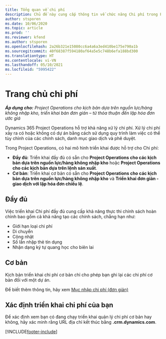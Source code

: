 ```yaml
---
title: Tổng quan về chi phí
description: Chủ đề này cung cấp thông tin về chức năng Chi phí trong Project Operations.
author: stsporen
ms.date: 10/06/2020
ms.topic: article
ms.prod: ''
ms.reviewer: kfend
ms.author: stsporen
ms.openlocfilehash: 2a26b321e15080cc6a4a6a3ed410be175e790a1b
ms.sourcegitcommit: 40f68387f594180af64a5e5c748b6efa188bd300
ms.translationtype: HT
ms.contentlocale: vi-VN
ms.lasthandoff: 05/10/2021
ms.locfileid: "5995422"
---
```

# <a name="expense-home-page"></a>Trang chủ chi phí

_**Áp dụng cho:** Project Operations cho kịch bản dựa trên nguồn lực/hàng không nhập kho, triển khai bản đơn giản – từ thỏa thuận đến lập hóa đơn ước giá_


Dynamics 365 Project Operations hỗ trợ khả năng xử lý chi phí. Xử lý chi phí xảy ra có hoặc không có dự án bằng cách sử dụng quy trình làm việc có thể tùy chỉnh của các chính sách, danh mục giao dịch và phê duyệt.

Trong Project Operations, có hai mô hình triển khai được hỗ trợ cho Chi phí: 

- **Đầy đủ**: Triển khai đầy đủ có sẵn cho **Project Operations cho các kịch bản dựa trên nguồn lực/hàng không nhập kho** hoặc **Project Operations cho các kịch bản dựa trên lệnh sản xuất**.
- **Cơ bản**: Triển khai cơ bản có sẵn cho **Project Operations cho các kịch bản dựa trên nguồn lực/hàng không nhập kho** và **Triển khai đơn giản - giao dịch với lập hóa đơn chiếu lệ**.

## <a name="full"></a>Đầy đủ 
Việc triển khai Chi phí đầy đủ cung cấp khả năng thực thi chính sách hoàn chỉnh bao gồm cả khả năng tạo các chính sách, chẳng hạn như:

  - Giới hạn loại chi phí
  - Di chuyển
  - Công nhật
  - Số lần nhập thẻ tín dụng
  - Nhận dạng ký tự quang học cho biên lai

## <a name="basic"></a>Cơ bản 
Kịch bản triển khai chi phí cơ bản chỉ cho phép bạn ghi lại các chi phí cơ bản đối với một dự án. 

Để biết thêm thông tin, hãy xem [Mục nhập chi phí (đơn giản)](basic-expense.md)

## <a name="determine-your-expense-deployment"></a>Xác định triển khai chi phí của bạn
Để xác định xem bạn có đang chạy triển khai quản lý chi phí cơ bản hay không, hãy xác minh rằng URL địa chỉ kết thúc bằng **.crm.dynamics.com**. 


[!INCLUDE[footer-include](../includes/footer-banner.md)]